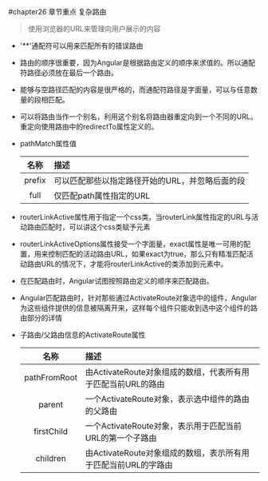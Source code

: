 #chapter26 章节重点 复杂路由
  > 使用浏览器的URL来管理向用户展示的内容

  * '**'通配符可以用来匹配所有的错误路由
  * 路由的顺序很重要，因为Angular是根据路由定义的顺序来求值的。所以通配符路径必须放在最后一个路由。
  * 能够与空路径匹配的内容是很严格的，而通配符路径是字面量，可以与任意数量的段相匹配。
  * 可以将路由当作一个别名，利用这个别名将路由器重定向到一个不同的URL。重定向使用路由中的redirectTo属性定义的。
  * pathMatch属性值

    |名称|描述|
    |:--:|:--|
    |prefix|可以匹配那些以指定路径开始的URL，并忽略后面的段|
    |full|仅匹配path属性指定的URL|
  * routerLinkActive属性用于指定一个css类，当routerLink属性指定的URL与活动路由匹配时，可以讲这个css类赋予元素
  * routerLinkActiveOptions属性接受一个字面量，exact属性是唯一可用的配置，用来控制匹配的活动路由URL，如果exact为true，那么只有精准匹配活动路由URL的情况下，才能将routerLinkActive的类添加到元素中。
  * 在匹配路由时，Angular试图按照路由定义的顺序来匹配路由。
  * Angular匹配路由时，针对那些通过ActivateRoute对象选中的组件，Angular为这些组件提供的信息被隔离开来，这样每个组件只能收到选中这个组件的路由部分的详情

  * 子路由/父路由信息的ActivateRoute属性

    |名称|描述|
    |:--:|:--|
    |pathFromRoot|由ActivateRoute对象组成的数组，代表所有用于匹配当前URL的路由|
    |parent|一个ActivateRoute对象，表示选中组件的路由的父路由|
    |firstChild|一个ActivateRoute对象，表示用于匹配当前URL的第一个子路由|
    |children|由ActivateRoute对象组成的数组，表示所有用于匹配当前URL的字路由|